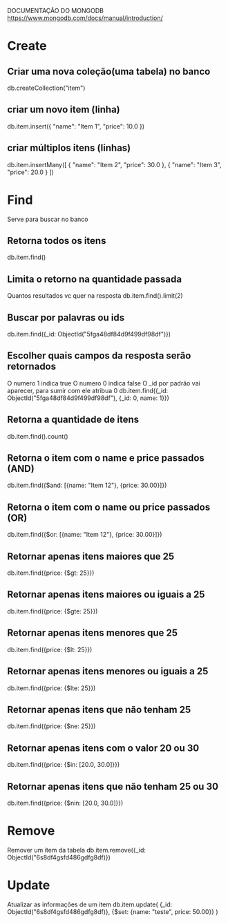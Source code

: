 
DOCUMENTAÇÃO DO MONGODB
https://www.mongodb.com/docs/manual/introduction/

# Create
  ## Criar uma nova coleção(uma tabela) no banco
  db.createCollection("item")

  ## criar um novo item (linha)
  db.item.insert({
    "name": "Item 1",
    "price": 10.0
  })


  ## criar múltiplos itens (linhas)
  db.item.insertMany([
    {
    "name": "Item 2",
    "price": 30.0
    },
    {
      "name": "Item 3",
      "price": 20.0
    }
  ])


# Find
  Serve para buscar no banco

  ## Retorna todos os itens
  db.item.find()

  ## Limita o retorno na quantidade passada
  Quantos resultados vc quer na resposta
  db.item.find().limit(2)

  ## Buscar por palavras ou ids
  db.item.find({_id: ObjectId("5fga48df84d9f499df98df")})

  ## Escolher quais campos da resposta serão retornados
  O numero 1 indica true
  O numero 0 indica false
  O _id por padrão vai aparecer, para sumir com ele atribua 0
  db.item.find({_id: ObjectId("5fga48df84d9f499df98df"), {_id: 0, name: 1}})

  ## Retorna a quantidade de itens
  db.item.find().count()

  ## Retorna o item com o name e price passados (AND)
  db.item.find({$and: [{name: "Item 12"}, {price: 30.00}]})

  ## Retorna o item com o name ou price passados (OR)
  db.item.find({$or: [{name: "Item 12"}, {price: 30.00}]})


  ## Retornar apenas itens maiores que 25
  db.item.find({price: {$gt: 25}})
  ## Retornar apenas itens maiores ou iguais a 25
  db.item.find({price: {$gte: 25}})

  ## Retornar apenas itens menores que 25
  db.item.find({price: {$lt: 25}})
  ## Retornar apenas itens menores ou iguais a 25
  db.item.find({price: {$lte: 25}})

  ## Retornar apenas itens que não tenham 25
  db.item.find({price: {$ne: 25}})

  ## Retornar apenas itens com o valor 20 ou 30
  db.item.find({price: {$in: [20.0, 30.0]}})
  ## Retornar apenas itens que não tenham 25 ou 30
  db.item.find({price: {$nin: [20.0, 30.0]}})


# Remove
  Remover um item da tabela
  db.item.remove({_id: ObjectId("6s8df4gsfd486gdfg8df)})

# Update
  Atualizar as informações de um item
  db.item.update(
    {_id: ObjectId("6s8df4gsfd486gdfg8df)},
    {$set: {name: "teste", price: 50.00}}
  )